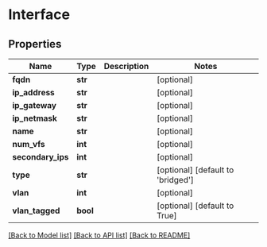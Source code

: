 # Interface

## Properties
Name | Type | Description | Notes
------------ | ------------- | ------------- | -------------
**fqdn** | **str** |  | [optional] 
**ip_address** | **str** |  | [optional] 
**ip_gateway** | **str** |  | [optional] 
**ip_netmask** | **str** |  | [optional] 
**name** | **str** |  | [optional] 
**num_vfs** | **int** |  | [optional] 
**secondary_ips** | **int** |  | [optional] 
**type** | **str** |  | [optional] [default to 'bridged']
**vlan** | **int** |  | [optional] 
**vlan_tagged** | **bool** |  | [optional] [default to True]

[[Back to Model list]](../README.md#documentation-for-models) [[Back to API list]](../README.md#documentation-for-api-endpoints) [[Back to README]](../README.md)


